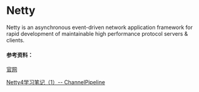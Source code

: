 # Netty

Netty is an asynchronous event-driven network application framework for rapid development of maintainable high performance protocol servers & clients.


#### 参考资料：
[官网](https://netty.io/)

[Netty4学习笔记（1）-- ChannelPipeline](https://blog.csdn.net/zxhoo/article/details/17264263)
